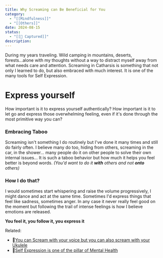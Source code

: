 ```yaml
---
title: Why Screaming can Be Beneficial for You
category:
  - "[[Mindfulness]]"
  - "[[Others]]"
date: 2024-08-15
status:
  - "[[📝 Captured]]"
description:
---
```

During my years traveling. Wild camping in mountains, deserts, forests...alone with my thoughts without a way to distract myself away from what needs care and attention. Screaming in Catharsis is something that not only I learned to do, but also embraced with much interest. It is one of the many tools for Self Expression.

# Express yourself 
How important is it to express yourself authentically?  How important is it to let go and express those overwhelming feeling, even if it's done through the most primitive way you can? 

### Embracing Taboo
Screaming isn't something I do routinely but I've done it many times and still do fairly often. I believe many do too, hiding from others, screaming in the car, in the shower... many people do it on other people to solve their own internal issues... It is such a taboo behavior but how much it helps you feel better is beyond words. 
*(You'd want to do it **with** others and not **onto** others)* 

### How I do that?
I would sometimes start whispering and raise the volume progressively, I might dance and act at the same time. Sometimes I'd express things that feel like sadness, sometimes anger. In any case it never really feel good on the moment but following the trail of intense feelings is how I believe emotions are released. 

**You feel it, you follow it, you express it**


Related:
- 📝[You can Scream with your voice but you can also scream with your Ukulele](how-to-scream-with-a-ukulele.md)
- 📝[Self Expression is one of the pillar of Mental Health](selfexpression.md)